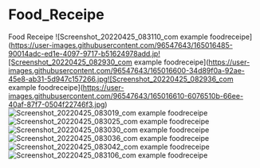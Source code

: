 # Food_Receipe
Food Receipe
![Screenshot_20220425_083110_com example foodreceipe](https://user-images.githubusercontent.com/96547643/165016485-90014adc-ed1e-4097-9717-b51624978add.jp![Screenshot_20220425_082930_com example foodreceipe](https://user-images.githubusercontent.com/96547643/165016600-34d89f0a-92ae-45e8-ab31-5d947c157266.jpg![Screenshot_20220425_082936_com example foodreceipe](https://user-images.githubusercontent.com/96547643/165016610-6076510b-66ee-40af-87f7-0504f22746f3.jpg)![Screenshot_20220425_083019_com example foodreceipe](https://user-images.githubusercontent.com/96547643/165016619-a5300521-2f82-4fbc-abdd-0b160320d607.jpg)![Screenshot_20220425_083025_com example foodreceipe](https://user-images.githubusercontent.com/96547643/165016626-bca70410-10b2-4cb5-81a1-7ab97b288074.jpg)![Screenshot_20220425_083030_com example foodreceipe](https://user-images.githubusercontent.com/96547643/165016636-099e97df-c860-4a8c-8cdc-b2f8b6e4123e.jpg)![Screenshot_20220425_083036_com example foodreceipe](https://user-images.githubusercontent.com/96547643/165016638-dec4e79c-8e88-432c-83f7-c22ba16372a8.jpg)![Screenshot_20220425_083042_com example foodreceipe](https://user-images.githubusercontent.com/96547643/165016640-85fa89fe-6064-420d-835f-1bd8f42de87c.jpg)![Screenshot_20220425_083106_com example foodreceipe](https://user-images.githubusercontent.com/96547643/165016641-ee11a798-8e15-495d-932a-61c75d2f888d.jpg)
